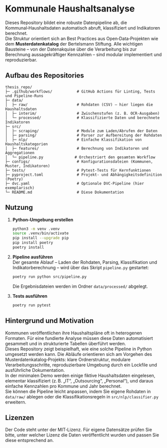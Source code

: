 # Kommunale Haushaltsanalyse

Dieses Repository bildet eine robuste Datenpipeline ab, die Kommunal‑Haushaltsdaten automatisch abruft, klassifiziert und Indikatoren berechnet.  
Die Struktur orientiert sich an Best Practices aus Open‑Data‑Projekten wie dem **Musterdatenkatalog** der Bertelsmann Stiftung. Alle wichtigen Bausteine – von der Datenakquise über die Verarbeitung bis zur Berechnung aussagekräftiger Kennzahlen – sind modular implementiert und reproduzierbar.

## Aufbau des Repositories

```
thesis_repo/
├─ .github/workflows/           # GitHub Actions für Linting, Tests und Pipeline‑Runs
├─ data/
│  ├─ raw/                      # Rohdaten (CSV) – hier liegen die Haushaltsdaten
│  ├─ interim/                  # Zwischenstufen (z. B. OCR‑Ausgaben)
│  └─ processed/                # Klassifizierte Daten und berechnete Indikatoren
├─ src/
│  ├─ scraping/                 # Module zum Laden/Abrufen der Daten
│  ├─ parsing/                  # Parser zur Aufbereitung der Rohdaten
│  ├─ nlp/                      # Einfache Klassifikation von Haushaltskategorien
│  ├─ features/                 # Berechnung von Indikatoren und Aggregationen
│  └─ pipeline.py              # Orchestriert den gesamten Workflow
├─ configs/                     # Konfigurationsdateien (Kommunen, Muster, Indikatoren)
├─ tests/                       # Pytest‑Tests für Kernfunktionen
├─ pyproject.toml               # Projekt‑ und Abhängigkeitsdefinition (Poetry)
├─ dvc.yaml                     # Optionale DVC‑Pipeline (hier exemplarisch)
└─ README.md                    # Diese Dokumentation
```

## Nutzung

1. **Python‑Umgebung erstellen**
   ```bash
   python3 -m venv .venv
   source .venv/bin/activate
   pip install --upgrade pip
   pip install poetry
   poetry install
   ```

2. **Pipeline ausführen**  
   Der gesamte Ablauf – Laden der Rohdaten, Parsing, Klassifikation und Indikatorberechnung – wird über das Skript `pipeline.py` gestartet:
   ```bash
   poetry run python src/pipeline.py
   ```
   Die Ergebnisdateien werden im Ordner `data/processed/` abgelegt.

3. **Tests ausführen**  
   ```bash
   poetry run pytest
   ```

## Hintergrund und Motivation

Kommunen veröffentlichen ihre Haushaltspläne oft in heterogenen Formaten. Für eine fundierte Analyse müssen diese Daten automatisiert gesammelt und in strukturierte Tabellen überführt werden.  
Dieses Repository zeigt beispielhaft, wie eine solche Pipeline in Python umgesetzt werden kann. Die Abläufe orientieren sich am Vorgehen des Musterdatenkatalog‑Projekts: klare Ordnerstruktur, modulare Verarbeitungsschritte, reproduzierbare Umgebung durch ein Lockfile und ausführliche Dokumentation.  
In der minimalen Demo werden einige fiktive Haushaltsdaten eingelesen, elementar klassifiziert (z. B. „IT“, „Outsourcing“, „Personal“), und daraus einfache Kennzahlen pro Kommune und Jahr berechnet.  
Sie können die Pipeline leicht anpassen, indem Sie eigene Rohdaten in `data/raw/` ablegen oder die Klassifikationsregeln in `src/nlp/classifier.py` erweitern.

## Lizenzen

Der Code steht unter der MIT‑Lizenz. Für eigene Datensätze prüfen Sie bitte, unter welcher Lizenz die Daten veröffentlicht wurden und passen Sie diese entsprechend an.